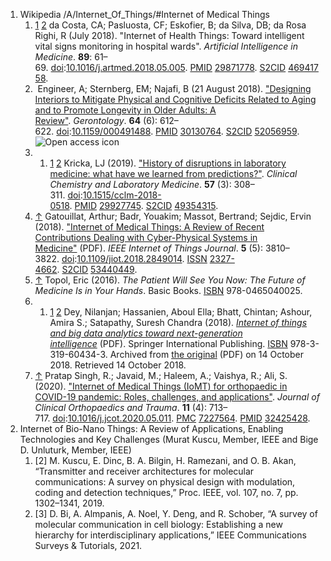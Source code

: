 1.  Wikipedia /A/Internet_Of_Things/#Internet of Medical Things
	1. [1](zim://ada09bae-8e7e-547b-35ba-f75e9ca2af8c.zim/A/Internet_of_things#cite_ref-Wards_46-0) [2](zim://ada09bae-8e7e-547b-35ba-f75e9ca2af8c.zim/A/Internet_of_things#cite_ref-Wards_46-1) da Costa, CA; Pasluosta, CF; Eskofier, B; da Silva, DB; da Rosa Righi, R (July 2018). "Internet of Health Things: Toward intelligent vital signs monitoring in hospital wards". _Artificial Intelligence in Medicine_. **89**: 61–69. [doi](zim://ada09bae-8e7e-547b-35ba-f75e9ca2af8c.zim/A/Doi_\(identifier\) "Doi (identifier)"):[10.1016/j.artmed.2018.05.005](https://doi.org/10.1016%2Fj.artmed.2018.05.005). [PMID](zim://ada09bae-8e7e-547b-35ba-f75e9ca2af8c.zim/A/PMID_\(identifier\) "PMID (identifier)") [29871778](https://pubmed.ncbi.nlm.nih.gov/29871778). [S2CID](zim://ada09bae-8e7e-547b-35ba-f75e9ca2af8c.zim/A/S2CID_\(identifier\) "S2CID (identifier)") [46941758](https://api.semanticscholar.org/CorpusID:46941758).
	2.  [](zim://ada09bae-8e7e-547b-35ba-f75e9ca2af8c.zim/A/Internet_of_things#cite_ref-Geron_47-0)Engineer, A; Sternberg, EM; Najafi, B (21 August 2018). ["Designing Interiors to Mitigate Physical and Cognitive Deficits Related to Aging and to Promote Longevity in Older Adults: A Review"](https://doi.org/10.1159%2F000491488). _Gerontology_. **64** (6): 612–622. [doi](zim://ada09bae-8e7e-547b-35ba-f75e9ca2af8c.zim/A/Doi_\(identifier\) "Doi (identifier)"):[10.1159/000491488](https://doi.org/10.1159%2F000491488). [PMID](zim://ada09bae-8e7e-547b-35ba-f75e9ca2af8c.zim/A/PMID_\(identifier\) "PMID (identifier)") [30130764](https://pubmed.ncbi.nlm.nih.gov/30130764). [S2CID](zim://ada09bae-8e7e-547b-35ba-f75e9ca2af8c.zim/A/S2CID_\(identifier\) "S2CID (identifier)") [52056959](https://api.semanticscholar.org/CorpusID:52056959). ![Open access icon](zim://ada09bae-8e7e-547b-35ba-f75e9ca2af8c.zim/I/Open_Access_logo_PLoS_transparent.svg.png.webp)
	3. 1. [1](zim://ada09bae-8e7e-547b-35ba-f75e9ca2af8c.zim/A/Internet_of_things#cite_ref-ClinLab_48-0) [2](zim://ada09bae-8e7e-547b-35ba-f75e9ca2af8c.zim/A/Internet_of_things#cite_ref-ClinLab_48-1) Kricka, LJ (2019). ["History of disruptions in laboratory medicine: what have we learned from predictions?"](https://doi.org/10.1515%2Fcclm-2018-0518). _Clinical Chemistry and Laboratory Medicine_. **57** (3): 308–311. [doi](zim://ada09bae-8e7e-547b-35ba-f75e9ca2af8c.zim/A/Doi_\(identifier\) "Doi (identifier)"):[10.1515/cclm-2018-0518](https://doi.org/10.1515%2Fcclm-2018-0518). [PMID](zim://ada09bae-8e7e-547b-35ba-f75e9ca2af8c.zim/A/PMID_\(identifier\) "PMID (identifier)") [29927745](https://pubmed.ncbi.nlm.nih.gov/29927745). [S2CID](zim://ada09bae-8e7e-547b-35ba-f75e9ca2af8c.zim/A/S2CID_\(identifier\) "S2CID (identifier)") [49354315](https://api.semanticscholar.org/CorpusID:49354315).
	4. [↑](zim://ada09bae-8e7e-547b-35ba-f75e9ca2af8c.zim/A/Internet_of_things#cite_ref-49) Gatouillat, Arthur; Badr, Youakim; Massot, Bertrand; Sejdic, Ervin (2018). ["Internet of Medical Things: A Review of Recent Contributions Dealing with Cyber-Physical Systems in Medicine"](https://hal.archives-ouvertes.fr/hal-01836236/file/ieee-iot-j.pdf) (PDF). _IEEE Internet of Things Journal_. **5** (5): 3810–3822. [doi](zim://ada09bae-8e7e-547b-35ba-f75e9ca2af8c.zim/A/Doi_\(identifier\) "Doi (identifier)"):[10.1109/jiot.2018.2849014](https://doi.org/10.1109%2Fjiot.2018.2849014). [ISSN](zim://ada09bae-8e7e-547b-35ba-f75e9ca2af8c.zim/A/ISSN_\(identifier\) "ISSN (identifier)") [2327-4662](https://www.worldcat.org/issn/2327-4662). [S2CID](zim://ada09bae-8e7e-547b-35ba-f75e9ca2af8c.zim/A/S2CID_\(identifier\) "S2CID (identifier)") [53440449](https://api.semanticscholar.org/CorpusID:53440449).
	5. [↑](zim://ada09bae-8e7e-547b-35ba-f75e9ca2af8c.zim/A/Internet_of_things#cite_ref-50) Topol, Eric (2016). _The Patient Will See You Now: The Future of Medicine Is in Your Hands_. Basic Books. [ISBN](zim://ada09bae-8e7e-547b-35ba-f75e9ca2af8c.zim/A/ISBN_\(identifier\) "ISBN (identifier)") 978-0465040025.
	6. 1. [1](zim://ada09bae-8e7e-547b-35ba-f75e9ca2af8c.zim/A/Internet_of_things#cite_ref-auto2_51-0) [2](zim://ada09bae-8e7e-547b-35ba-f75e9ca2af8c.zim/A/Internet_of_things#cite_ref-auto2_51-1) Dey, Nilanjan; Hassanien, Aboul Ella; Bhatt, Chintan; Ashour, Amira S.; Satapathy, Suresh Chandra (2018). [_Internet of things and big data analytics toward next-generation intelligence_](https://web.archive.org/web/20181014204259/http://shsalmani.ir/wp-content/uploads/2017/09/Internet-of-Things-and-Big-Data-Analytics-Toward-Next-Generation-Intelligence.pdf) (PDF). Springer International Publishing. [ISBN](zim://ada09bae-8e7e-547b-35ba-f75e9ca2af8c.zim/A/ISBN_\(identifier\) "ISBN (identifier)") 978-3-319-60434-3. Archived from [the original](http://shsalmani.ir/wp-content/uploads/2017/09/Internet-of-Things-and-Big-Data-Analytics-Toward-Next-Generation-Intelligence.pdf) (PDF) on 14 October 2018. Retrieved 14 October 2018.
	7. [↑](zim://ada09bae-8e7e-547b-35ba-f75e9ca2af8c.zim/A/Internet_of_things#cite_ref-52) Pratap Singh, R.; Javaid, M.; Haleem, A.; Vaishya, R.; Ali, S. (2020). ["Internet of Medical Things (IoMT) for orthopaedic in COVID-19 pandemic: Roles, challenges, and applications"](https://www.ncbi.nlm.nih.gov/pmc/articles/PMC7227564). _Journal of Clinical Orthopaedics and Trauma_. **11** (4): 713–717. [doi](zim://ada09bae-8e7e-547b-35ba-f75e9ca2af8c.zim/A/Doi_\(identifier\) "Doi (identifier)"):[10.1016/j.jcot.2020.05.011](https://doi.org/10.1016%2Fj.jcot.2020.05.011). [PMC](zim://ada09bae-8e7e-547b-35ba-f75e9ca2af8c.zim/A/PMC_\(identifier\) "PMC (identifier)") [7227564](https://www.ncbi.nlm.nih.gov/pmc/articles/PMC7227564). [PMID](zim://ada09bae-8e7e-547b-35ba-f75e9ca2af8c.zim/A/PMID_\(identifier\) "PMID (identifier)") [32425428](https://pubmed.ncbi.nlm.nih.gov/32425428).
2. Internet of Bio-Nano Things: A Review of Applications, Enabling Technologies and Key Challenges (Murat Kuscu, Member, IEEE and Bige D. Unluturk, Member, IEEE)
    1. [2] M. Kuscu, E. Dinc, B. A. Bilgin, H. Ramezani, and O. B. Akan,
“Transmitter and receiver architectures for molecular communications:
A survey on physical design with modulation, coding and detection
techniques,” Proc. IEEE, vol. 107, no. 7, pp. 1302–1341, 2019.
    2. [3] D. Bi, A. Almpanis, A. Noel, Y. Deng, and R. Schober, “A survey of
molecular communication in cell biology: Establishing a new hierarchy
for interdisciplinary applications,” IEEE Communications Surveys &
Tutorials, 2021.
